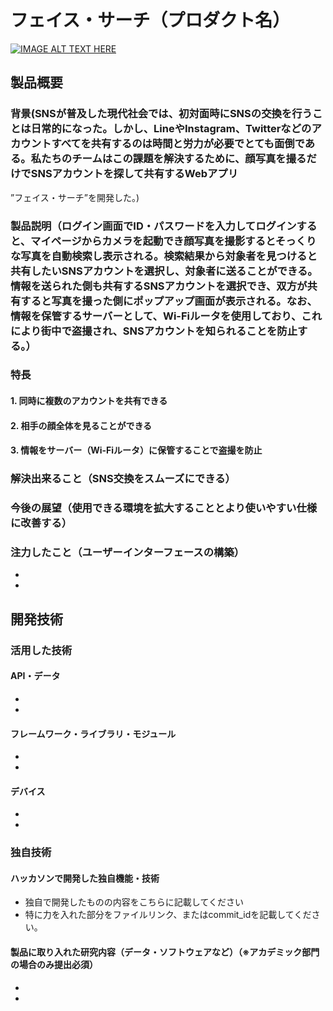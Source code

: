 # フェイス・サーチ（プロダクト名）

[![IMAGE ALT TEXT HERE](https://jphacks.com/wp-content/uploads/2022/08/JPHACKS2022_ogp.jpg)](https://www.youtube.com/watch?v=LUPQFB4QyVo)

## 製品概要
### 背景(SNSが普及した現代社会では、初対面時にSNSの交換を行うことは日常的になった。しかし、LineやInstagram、Twitterなどのアカウントすべてを共有するのは時間と労力が必要でとても面倒である。私たちのチームはこの課題を解決するために、顔写真を撮るだけでSNSアカウントを探して共有するWebアプリ
”フェイス・サーチ”を開発した。)
### 製品説明（ログイン画面でID・パスワードを入力してログインすると、マイページからカメラを起動でき顔写真を撮影するとそっくりな写真を自動検索し表示される。検索結果から対象者を見つけると共有したいSNSアカウントを選択し、対象者に送ることができる。情報を送られた側も共有するSNSアカウントを選択でき、双方が共有すると写真を撮った側にポップアップ画面が表示される。なお、情報を保管するサーバーとして、Wi-Fiルータを使用しており、これにより街中で盗撮され、SNSアカウントを知られることを防止する。）
### 特長
#### 1. 同時に複数のアカウントを共有できる
#### 2. 相手の顔全体を見ることができる
#### 3. 情報をサーバー（Wi-Fiルータ）に保管することで盗撮を防止

### 解決出来ること（SNS交換をスムーズにできる）
### 今後の展望（使用できる環境を拡大することとより使いやすい仕様に改善する）
### 注力したこと（ユーザーインターフェースの構築）
* 
* 

## 開発技術
### 活用した技術
#### API・データ
* 
* 

#### フレームワーク・ライブラリ・モジュール
* 
* 

#### デバイス
* 
* 

### 独自技術
#### ハッカソンで開発した独自機能・技術
* 独自で開発したものの内容をこちらに記載してください
* 特に力を入れた部分をファイルリンク、またはcommit_idを記載してください。

#### 製品に取り入れた研究内容（データ・ソフトウェアなど）（※アカデミック部門の場合のみ提出必須）
* 
* 
